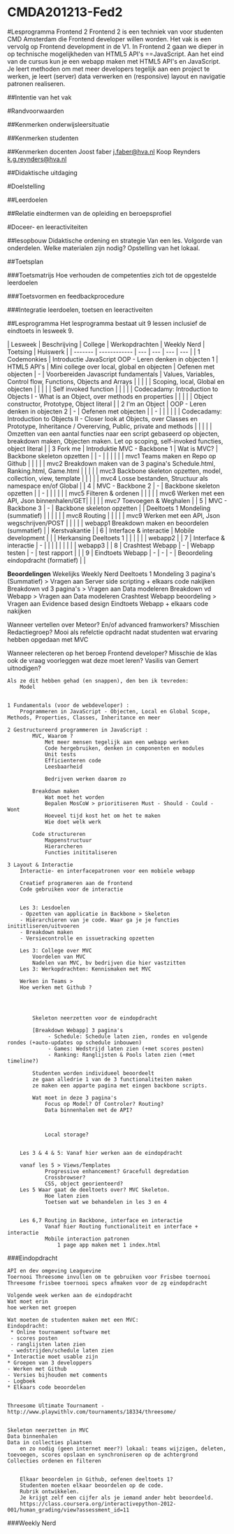 CMDA201213-Fed2
===============

#Lesprogramma Frontend 2
Frontend 2 is een techniek van voor studenten CMD Amsterdam die Frontend developer willen worden.
Het vak is een vervolg op Frontend development in de V1. 
In Frontend 2 gaan we dieper in op technische mogelijkheden van HTML5 API's ==JavaScript. 
Aan het eind van de cursus kun je een webapp maken met HTML5 API's en JavaScript.   Je leert methoden om met meer developers tegelijk aan een project te werken, je leert (server) data verwerken en (responsive) layout en navigatie patronen realiseren.


##Intentie van het vak


#Randvoorwaarden

##Kenmerken onderwijsleersituatie

##Kenmerken studenten

##Kenmerken docenten
Joost faber j.faber@hva.nl
Koop Reynders k.g.reynders@hva.nl

##Didaktische uitdaging


#Doelstelling

##Leerdoelen

##Relatie eindtermen van de opleiding en beroepsprofiel


#Doceer- en leeractiviteiten

##lesopbouw
Didaktische ordening en strategie
Van een les. Volgorde van onderdelen. 
Welke materialen zijn nodig?
Opstelling van het lokaal.


##Toetsplan

###Toetsmatrijs
Hoe verhouden de competenties zich tot de opgestelde leerdoelen

###Toetsvormen en feedbackprocedure


###Integratie leerdoelen, toetsen en leeractiveiten



##Lesprogramma
Het lesprogramma bestaat uit 9 lessen inclusief de eindtoets in lesweek 9.


| Lesweek | Beschrijving | College | Werkopdrachten | Weekly Nerd | Toetsing | Huiswerk |
| ------- | ------------ | --- | --- | --- | --- |
| 1 Codemonkies | Introductie JavaScript OOP - Leren denken in objecten 1 | HTML5 API's | Mini college over local, global en objecten | Oefenen met objecten | - | Voorbereiden Javascript fundamentals | Values, Variables, Control flow, Functions, Objects and Arrays |
| | | | Scoping, local, Global en objecten |
| | | | Self invoked function |
| | | | Codecadamy: Introduction to Objects I - What is an Object, over methods en properties |
| | | | Object constructor, Prototype, Object literal |
| 2 I'm an Object | OOP - Leren denken in objecten 2 | - | Oefenen met objecten | | - | |
| | | | Codecadamy: Introduction to Objects II - Closer look at Objects, over Classes en Prototype, Inheritance / Overerving, Public, private and methods |
| | | | Omzetten van een aantal functies naar een script gebaseerd op objecten, breakdown maken, Objecten maken. Let op scoping, self-invoked functies, object literal |
| 3 Fork me | Introduktie MVC - Backbone 1 | Wat is MVC? | Backbone skeleton opzetten | | - | |
| | | | mvc1 Teams maken en Repo op Github |
| | | | mvc2 Breakdown maken van de 3 pagina's Schedule.html, Ranking.html, Game.html |
| | | | mvc3 Backbone skeleton opzetten, model, collection, view, template |
| | | | mvc4 Losse bestanden, Structuur als namespace en/of Global |
| 4  | MVC - Backbone 2 | - | Backbone skeleton opzetten | | - | | 
| | | | mvc5 Filteren & ordenen |
| | | | mvc6 Werken met een API, Json binnenhalen/GET|
| | | | mvc7 Toevoegen & Weghalen |
| 5  | MVC - Backbone 3 | - | Backbone skeleton opzetten | | Deeltoets 1 Mondeling (summatief) | |
| | | | mvc8 Routing |
| | | | mvc9 Werken met een API, Json wegschrijven/POST |
| | | | webapp1 Breakdown maken en beoordelen (summatief) |
| Kerstvakantie |
| 6  | Interface & interactie | Mobile development | | | Herkansing Deeltoets 1 | |
| | | | webapp2  |
| 7  | Interface & interactie | - | | | | |
| | | | webapp3  |
| 8  | Crashtest Webapp | - | Webapp testen | - | test rapport | |
| 9  | Eindtoets Webapp | - | - | - | Beoordeling eindopdracht (formatief) | |


**Beoordelingen**
Wekelijks Weekly Nerd
Deeltoets 1 Mondeling 3 pagina's (Summatief) > Vragen aan Server side scripting
	+ elkaars code nakijken
Breakdown vd 3 pagina's > Vragen aan Data modeleren
Breakdown vd Webapp > Vragen aan Data modeleren
Crashtest Webapp beoordeling > Vragen aan Evidence based design
Eindtoets Webapp
	+ elkaars code nakijken
	

	
Wanneer vertellen over Meteor? En/of advanced framworkers?
	Misschien Redactiegroep? Mooi als refelctie opdracht
	nadat studenten wat ervaring hebben opgedaan met MVC
	
Wanneer relecteren op het beroep Frontend developer?	Misschie de klas ook de vraag voorleggen wat deze moet leren?
	Vasilis van Gemert uitnodigen?


	Als ze dit hebben gehad (en snappen), den ben ik tevreden:
		Model
		
		
	1 Fundamentals (voor de webdeveloper) :
		Programmeren in JavaScript - Objecten, Local en Global Scope, Methods, Properties, Classes, Inheritance en meer
	
	2 Gestructureerd programmeren in JavaScript :
			MVC, Waarom ? 
				Met meer mensen tegelijk aan een webapp werken
				Code hergebruiken, denken in componenten en modules
				Unit tests
				Efficienteren code
				Leesbaarheid
					
				Bedrijven werken daarom zo
				
			Breakdown maken
				Wat moet het worden 
				Bepalen MosCoW > prioritiseren Must - Should - Could - Wont
				Hoeveel tijd kost het om het te maken
				Wie doet welk werk
				
			Code structureren
				Mappenstructuur
				Hierarcheren
				Functies inititaliseren

	3 Layout & Interactie
		Interactie- en interfacepatronen voor een mobiele webapp
		
		Creatief programeren aan de frontend
		Code gebruiken voor de interactie
		

		Les 3: Lesdoelen
		- Opzetten van applicatie in Backbone > Skeleton
		- Hiërarchieren van je code. Waar ga je je functies inititliseren/uitvoeren
		- Breakdown maken
		- Versiecontrolle en issuetracking opzetten

		Les 3: College over MVC
			Voordelen van MVC
			Nadelen van MVC, bv bedrijven die hier vastzitten
		Les 3: Werkopdrachten: Kennismaken met MVC

		Werken in Teams > 
		Hoe werken met Github ?
		
		


			Skeleton neerzetten voor de eindopdracht
		
			[Breakdown Webapp] 3 pagina's
				 - Schedule: Schedule laten zien, rondes en volgende rondes (+auto-updates op schedule inbouwen)
				 - Games: Wedstrijd laten zien (+met scores posten) 
				 - Ranking: Ranglijsten & Pools laten zien (+met timeline?)
			
			Studenten worden individueel beoordeelt 
			ze gaan alledrie 1 van de 3 functionaliteiten maken
			ze maken een apparte pagina met eingen backbone scripts.

			Wat moet in deze 3 pagina's			
				Focus op Model? Of Controler? Routing?
				Data binnenhalen met de API?
				


				Local storage?

		
		Les 3 & 4 & 5: Vanaf hier werken aan de eindopdracht
		
		vanaf les 5 > Views/Templates
				Progressive enhancement? Gracefull degredation
				Crossbrowser?
				CSS, object georienteerd?
		Les 5 Waar gaat de deeltoets over? MVC Skeleton. 
				Hoe laten zien
				Toetsen wat we behandelen in les 3 en 4
				
				
		Les 6,7 Routing in Backbone, interface en interactie
				Vanaf hier Routing functionaliteit en interface + interactie
				Mobile interaction patronen
					1 page app maken met 1 index.html





###Eindopdracht

	API en dev omgeving Leaguevine
	Toernooi Threesome invullen om te gebruiken voor Frisbee toernooi
	Threesome frisbee toernooi specs afmaken voor de zg eindopdracht

	Volgende week werken aan de eindopdracht
	Wat moet erin
	hoe werken met groepen

	Wat moeten de studenten maken met een MVC:
	Eindopdracht: 
	 * Online tournament software met 
	 - scores posten
	 - ranglijsten laten zien
	 - wedstrijden/schedule laten zien
	* Interactie moet usable zijn
	* Groepen van 3 developpers
	- Werken met Github
	- Versies bijhouden met comments
	- Logboek
	* Elkaars code beoordelen
	

	Threesome Ultimate Tournament - http://www.playwithlv.com/tournaments/18334/threesome/

	
	Skeleton neerzetten in MVC
	Data binnenhalen
	Data in collecties plaatsen
		en zo nodig (geen internet meer?) lokaal: teams wijzigen, deleten, toevoegen, scores opslaan en synchroniseren op de achtergrond
	Collecties ordenen en filteren
	

		Elkaar beoordelen in Github, oefenen deeltoets 1?
		Studenten moeten elkaar beoordelen op de code. 
		Rubrik ontwikkelen.
		Je krijgt zelf een cijfer als je iemand ander hebt beoordeeld.
		https://class.coursera.org/interactivepython-2012-001/human_grading/view?assessment_id=11




###Weekly Nerd





